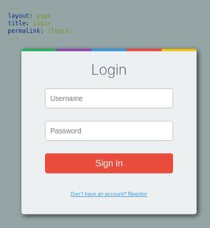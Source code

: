 ```yaml
---
layout: page
title: Login
permalink: /login/
---
```


<html lang="en">

<head>
    <meta charset="UTF-8">
    <meta name="viewport" content="width=device-width, initial-scale=1.0">
    <meta name="description" content="Your website description here">
    <meta name="keywords" content="your, keywords, here">
    <meta name="author" content="Your Name">

<style>
   @import "compass/css3";

* { box-sizing: border-box; margin: 0; padding:0; }

html {
  background: #95a5a6;
  background-image: url(http://subtlepatterns2015.subtlepatterns.netdna-cdn.com/patterns/dark_embroidery.png);
  font-family: 'Helvetica Neue', Arial, Sans-Serif;
  
  .login-wrap {
    position: relative;
    margin: 0 auto;
    background: #ecf0f1;
    width: 350px;
    border-radius: 5px;
    box-shadow: 3px 3px 10px #333;
    padding: 15px;
    
    h2 {
      text-align: center;
      font-weight: 200;
      font-size: 2em;
      margin-top: 10px;
      color: #34495e;
    }
    
    .form {
      padding-top: 20px;
      
      input[type="text"],
      input[type="password"],
      button {
        width: 80%;
        margin-left: 10%;
        margin-bottom: 25px;
        height: 40px;
        border-radius: 5px;
        outline: 0;
        -moz-outline-style: none;
      }
      
      input[type="text"],
      input[type="password"] {
        border: 1px solid #bbb;
        padding: 0 0 0 10px;
        font-size: 14px;
        &:focus {
          border: 1px solid #3498db;
        }
      }
      
      a {
        text-align: center;
        font-size: 10px;
        color: #3498db;
        
        p{
          padding-bottom: 10px;
        }
        
      }
      
      button {
        background: #e74c3c;
        border:none;
        color: white;
        font-size: 18px;
        font-weight: 200;
        cursor: pointer;
        transition: box-shadow .4s ease;
        
        &:hover {
          box-shadow: 1px 1px 5px #555;  
        }
          
        &:active {
            box-shadow: 1px 1px 7px #222;  
        }
        
      }
      
    }
    
    &:after{
    content:'';
    position:absolute;
    top: 0;
    left: 0;
    right: 0;    
    background:-webkit-linear-gradient(left,               
        #27ae60 0%, #27ae60 20%, 
        #8e44ad 20%, #8e44ad 40%,
        #3498db 40%, #3498db 60%,
        #e74c3c 60%, #e74c3c 80%,
        #f1c40f 80%, #f1c40f 100%
        );
       background:-moz-linear-gradient(left,               
        #27ae60 0%, #27ae60 20%, 
        #8e44ad 20%, #8e44ad 40%,
        #3498db 40%, #3498db 60%,
        #e74c3c 60%, #e74c3c 80%,
        #f1c40f 80%, #f1c40f 100%
        );
      height: 5px;
      border-radius: 5px 5px 0 0;
  }
    
  }
  
}
</style>

    
</head>

<body>
<div class="login-wrap">
  <h2>Login</h2>
  
  <div class="form">
    <input type="text" placeholder="Username" name="un" />
    <input type="password" placeholder="Password" name="pw" />
    <button> Sign in </button>
    <a href="./register.md"> <p> Don't have an account? Register </p></a>
  </div>
</div>
   
</body>

</html>
